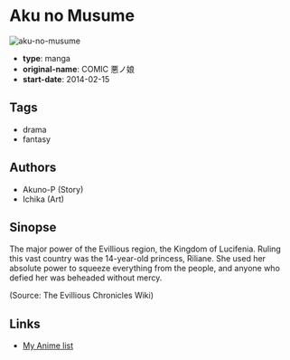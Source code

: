 # Aku no Musume

![aku-no-musume](https://cdn.myanimelist.net/images/manga/3/161454.jpg)

-   **type**: manga
-   **original-name**: COMIC 悪ノ娘
-   **start-date**: 2014-02-15

## Tags

-   drama
-   fantasy

## Authors

-   Akuno-P (Story)
-   Ichika (Art)

## Sinopse

The major power of the Evillious region, the Kingdom of Lucifenia. Ruling this vast country was the 14-year-old princess, Riliane. She used her absolute power to squeeze everything from the people, and anyone who defied her was beheaded without mercy.

(Source: The Evillious Chronicles Wiki)

## Links

-   [My Anime list](https://myanimelist.net/manga/89056/Aku_no_Musume)
